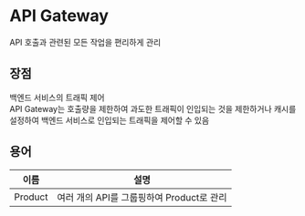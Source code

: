 # API Gateway
API 호출과 관련된 모든 작업을 편리하게 관리

## 장점
백엔드 서비스의 트래픽 제어  
API Gateway는 호출량을 제한하여 과도한 트래픽이 인입되는 것을 제한하거나 캐시를 설정하여 백엔드 서비스로 인입되는 트래픽을 제어할 수 있음

## 용어
|이름|설명|
|---|---|
|Product|여러 개의 API를 그룹핑하여 Product로 관리|
